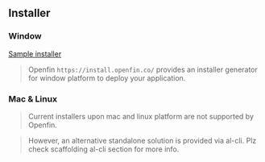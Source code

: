 Installer
---------

### Window

[Sample installer](https://install.openfin.co/download/?config=https%3A%2F%2Fwinslow90.github.io%2Fapp.json&fileName=openfin-react-installer&supportEmail=liwentao90%40yahoo.com",'_blank)
> Openfin `https://install.openfin.co/` provides an installer generator for window platform to deploy 
> your application.



### Mac & Linux

> Current installers upon mac and linux platform are not supported by Openfin.

> However, an alternative standalone solution is provided via al-cli. Plz check scaffolding al-cli section for more info.
